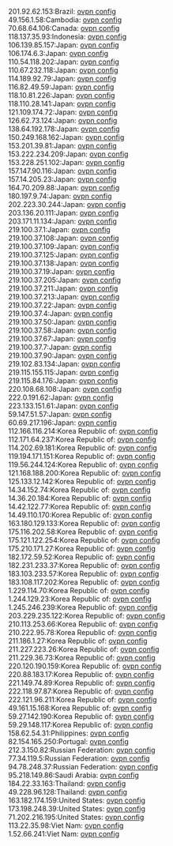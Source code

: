 201.92.62.153:Brazil: [ovpn config](vpn/201_92_62_153.ovpn)  
49.156.1.58:Cambodia: [ovpn config](vpn/49_156_1_58.ovpn)  
70.68.64.106:Canada: [ovpn config](vpn/70_68_64_106.ovpn)  
118.137.35.93:Indonesia: [ovpn config](vpn/118_137_35_93.ovpn)  
106.139.85.157:Japan: [ovpn config](vpn/106_139_85_157.ovpn)  
106.174.6.3:Japan: [ovpn config](vpn/106_174_6_3.ovpn)  
110.54.118.202:Japan: [ovpn config](vpn/110_54_118_202.ovpn)  
110.67.232.118:Japan: [ovpn config](vpn/110_67_232_118.ovpn)  
114.189.92.79:Japan: [ovpn config](vpn/114_189_92_79.ovpn)  
116.82.49.59:Japan: [ovpn config](vpn/116_82_49_59.ovpn)  
118.10.81.226:Japan: [ovpn config](vpn/118_10_81_226.ovpn)  
118.110.28.141:Japan: [ovpn config](vpn/118_110_28_141.ovpn)  
121.109.174.72:Japan: [ovpn config](vpn/121_109_174_72.ovpn)  
126.62.73.124:Japan: [ovpn config](vpn/126_62_73_124.ovpn)  
138.64.192.178:Japan: [ovpn config](vpn/138_64_192_178.ovpn)  
150.249.168.162:Japan: [ovpn config](vpn/150_249_168_162.ovpn)  
153.201.39.81:Japan: [ovpn config](vpn/153_201_39_81.ovpn)  
153.222.234.209:Japan: [ovpn config](vpn/153_222_234_209.ovpn)  
153.228.251.102:Japan: [ovpn config](vpn/153_228_251_102.ovpn)  
157.147.90.116:Japan: [ovpn config](vpn/157_147_90_116.ovpn)  
157.14.205.23:Japan: [ovpn config](vpn/157_14_205_23.ovpn)  
164.70.209.88:Japan: [ovpn config](vpn/164_70_209_88.ovpn)  
180.197.9.74:Japan: [ovpn config](vpn/180_197_9_74.ovpn)  
202.223.30.244:Japan: [ovpn config](vpn/202_223_30_244.ovpn)  
203.136.20.111:Japan: [ovpn config](vpn/203_136_20_111.ovpn)  
203.171.11.134:Japan: [ovpn config](vpn/203_171_11_134.ovpn)  
219.100.37.1:Japan: [ovpn config](vpn/219_100_37_1.ovpn)  
219.100.37.108:Japan: [ovpn config](vpn/219_100_37_108.ovpn)  
219.100.37.109:Japan: [ovpn config](vpn/219_100_37_109.ovpn)  
219.100.37.125:Japan: [ovpn config](vpn/219_100_37_125.ovpn)  
219.100.37.138:Japan: [ovpn config](vpn/219_100_37_138.ovpn)  
219.100.37.19:Japan: [ovpn config](vpn/219_100_37_19.ovpn)  
219.100.37.205:Japan: [ovpn config](vpn/219_100_37_205.ovpn)  
219.100.37.211:Japan: [ovpn config](vpn/219_100_37_211.ovpn)  
219.100.37.213:Japan: [ovpn config](vpn/219_100_37_213.ovpn)  
219.100.37.22:Japan: [ovpn config](vpn/219_100_37_22.ovpn)  
219.100.37.4:Japan: [ovpn config](vpn/219_100_37_4.ovpn)  
219.100.37.50:Japan: [ovpn config](vpn/219_100_37_50.ovpn)  
219.100.37.58:Japan: [ovpn config](vpn/219_100_37_58.ovpn)  
219.100.37.67:Japan: [ovpn config](vpn/219_100_37_67.ovpn)  
219.100.37.7:Japan: [ovpn config](vpn/219_100_37_7.ovpn)  
219.100.37.90:Japan: [ovpn config](vpn/219_100_37_90.ovpn)  
219.102.83.134:Japan: [ovpn config](vpn/219_102_83_134.ovpn)  
219.115.155.115:Japan: [ovpn config](vpn/219_115_155_115.ovpn)  
219.115.84.176:Japan: [ovpn config](vpn/219_115_84_176.ovpn)  
220.108.68.108:Japan: [ovpn config](vpn/220_108_68_108.ovpn)  
222.0.191.62:Japan: [ovpn config](vpn/222_0_191_62.ovpn)  
223.133.151.61:Japan: [ovpn config](vpn/223_133_151_61.ovpn)  
59.147.51.57:Japan: [ovpn config](vpn/59_147_51_57.ovpn)  
60.69.217.196:Japan: [ovpn config](vpn/60_69_217_196.ovpn)  
112.166.116.214:Korea Republic of: [ovpn config](vpn/112_166_116_214.ovpn)  
112.171.64.237:Korea Republic of: [ovpn config](vpn/112_171_64_237.ovpn)  
114.202.69.181:Korea Republic of: [ovpn config](vpn/114_202_69_181.ovpn)  
119.194.171.151:Korea Republic of: [ovpn config](vpn/119_194_171_151.ovpn)  
119.56.244.124:Korea Republic of: [ovpn config](vpn/119_56_244_124.ovpn)  
121.168.188.200:Korea Republic of: [ovpn config](vpn/121_168_188_200.ovpn)  
125.133.12.142:Korea Republic of: [ovpn config](vpn/125_133_12_142.ovpn)  
14.34.152.74:Korea Republic of: [ovpn config](vpn/14_34_152_74.ovpn)  
14.36.20.184:Korea Republic of: [ovpn config](vpn/14_36_20_184.ovpn)  
14.42.122.77:Korea Republic of: [ovpn config](vpn/14_42_122_77.ovpn)  
14.49.110.170:Korea Republic of: [ovpn config](vpn/14_49_110_170.ovpn)  
163.180.129.133:Korea Republic of: [ovpn config](vpn/163_180_129_133.ovpn)  
175.116.202.58:Korea Republic of: [ovpn config](vpn/175_116_202_58.ovpn)  
175.121.122.254:Korea Republic of: [ovpn config](vpn/175_121_122_254.ovpn)  
175.210.171.27:Korea Republic of: [ovpn config](vpn/175_210_171_27.ovpn)  
182.172.59.52:Korea Republic of: [ovpn config](vpn/182_172_59_52.ovpn)  
182.231.233.37:Korea Republic of: [ovpn config](vpn/182_231_233_37.ovpn)  
183.103.233.57:Korea Republic of: [ovpn config](vpn/183_103_233_57.ovpn)  
183.108.117.202:Korea Republic of: [ovpn config](vpn/183_108_117_202.ovpn)  
1.229.114.70:Korea Republic of: [ovpn config](vpn/1_229_114_70.ovpn)  
1.244.129.23:Korea Republic of: [ovpn config](vpn/1_244_129_23.ovpn)  
1.245.246.239:Korea Republic of: [ovpn config](vpn/1_245_246_239.ovpn)  
203.229.235.122:Korea Republic of: [ovpn config](vpn/203_229_235_122.ovpn)  
210.113.253.66:Korea Republic of: [ovpn config](vpn/210_113_253_66.ovpn)  
210.222.95.78:Korea Republic of: [ovpn config](vpn/210_222_95_78.ovpn)  
211.186.1.27:Korea Republic of: [ovpn config](vpn/211_186_1_27.ovpn)  
211.227.223.26:Korea Republic of: [ovpn config](vpn/211_227_223_26.ovpn)  
211.229.36.73:Korea Republic of: [ovpn config](vpn/211_229_36_73.ovpn)  
220.120.190.159:Korea Republic of: [ovpn config](vpn/220_120_190_159.ovpn)  
220.88.183.17:Korea Republic of: [ovpn config](vpn/220_88_183_17.ovpn)  
221.149.74.89:Korea Republic of: [ovpn config](vpn/221_149_74_89.ovpn)  
222.118.97.87:Korea Republic of: [ovpn config](vpn/222_118_97_87.ovpn)  
222.121.96.211:Korea Republic of: [ovpn config](vpn/222_121_96_211.ovpn)  
49.161.15.168:Korea Republic of: [ovpn config](vpn/49_161_15_168.ovpn)  
59.27.142.190:Korea Republic of: [ovpn config](vpn/59_27_142_190.ovpn)  
59.29.148.117:Korea Republic of: [ovpn config](vpn/59_29_148_117.ovpn)  
158.62.54.31:Philippines: [ovpn config](vpn/158_62_54_31.ovpn)  
82.154.165.250:Portugal: [ovpn config](vpn/82_154_165_250.ovpn)  
212.3.150.82:Russian Federation: [ovpn config](vpn/212_3_150_82.ovpn)  
77.34.119.5:Russian Federation: [ovpn config](vpn/77_34_119_5.ovpn)  
94.78.248.37:Russian Federation: [ovpn config](vpn/94_78_248_37.ovpn)  
95.218.149.86:Saudi Arabia: [ovpn config](vpn/95_218_149_86.ovpn)  
184.22.33.163:Thailand: [ovpn config](vpn/184_22_33_163.ovpn)  
49.228.96.128:Thailand: [ovpn config](vpn/49_228_96_128.ovpn)  
163.182.174.159:United States: [ovpn config](vpn/163_182_174_159.ovpn)  
173.198.248.39:United States: [ovpn config](vpn/173_198_248_39.ovpn)  
71.202.216.195:United States: [ovpn config](vpn/71_202_216_195.ovpn)  
113.22.35.98:Viet Nam: [ovpn config](vpn/113_22_35_98.ovpn)  
1.52.66.241:Viet Nam: [ovpn config](vpn/1_52_66_241.ovpn)  
